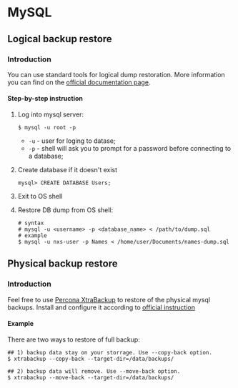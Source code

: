 # MySQL

## Logical backup restore

### Introduction

You can use standard tools for logical dump restoration. More information you can find on the [official documentation page](https://dev.mysql.com/doc/).

#### Step-by-step instruction

1) Log into mysql server:

    ```shell
    $ mysql -u root -p
    ```

    - `-u` - user for loging to datase;
    - `-p` - shell will ask you to prompt for a password before connecting to a database;

2) Create database if it doesn't exist

    ```shell
    mysql> CREATE DATABASE Users;
    ```

3) Exit to OS shell

4) Restore DB dump from OS shell:

    ```shell
    # syntax
    # mysql -u <username> -p <database_name> < /path/to/dump.sql
    # example
    $ mysql -u nxs-user -p Names < /home/user/Documents/names-dump.sql
    ```

## Physical backup restore

### Introduction

Feel free to use [Percona XtraBackup](https://docs.percona.com/percona-xtrabackup/8.0/restore-a-backup.html) to restore of the physical mysql backups. Install and configure it according to [official instruction](https://docs.percona.com/percona-xtrabackup/8.0/installation.html)

#### Example

There are two ways to restore of full backup:

```shell
## 1) backup data stay on your storrage. Use --copy-back option.
$ xtrabackup --copy-back --target-dir=/data/backups/
```

```shell
## 2) backup data will remove. Use --move-back option.
$ xtrabackup --move-back --target-dir=/data/backups/
```

